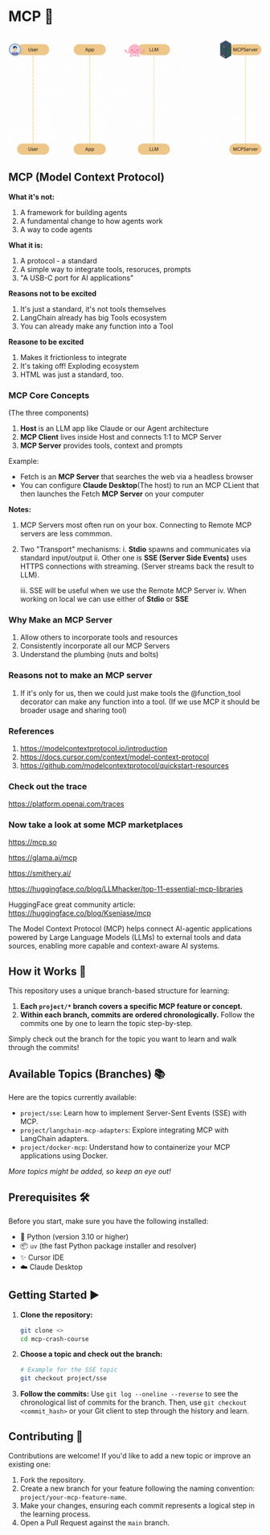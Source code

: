 # MCP 🚀
![MCP Tool Call Demo](/static/mcp-tool-call.gif)

## MCP (Model Context Protocol)

**What it's not:**
1. A framework for building agents
2. A fundamental change to how agents work
3. A way to code agents

**What it is:**
1. A protocol - a standard
2. A simple way to integrate tools, resoruces, prompts
3. "A USB-C port for AI applications"

**Reasons not to be excited**
1. It's just a standard, it's not tools themselves
2. LangChain already has big Tools ecosystem
3. You can already make any function into a Tool

**Reasone to be excited**
1. Makes it frictionless to integrate
2. It's taking off! Exploding ecosystem
3. HTML was just a standard, too.


### MCP Core Concepts
(The three components)
1. **Host** is an LLM app like Claude or our Agent architecture
2. **MCP Client** lives inside Host and connects 1:1 to MCP Server
3. **MCP Server** provides tools, context and prompts

Example:
- Fetch is an **MCP Server** that searches the web via a headless browser
- You can configure **Claude Desktop**(The host) to run an MCP CLient that then launches the Fetch **MCP Server** on your computer

**Notes:** 
1. MCP Servers most often run on your box. Connecting to Remote MCP servers are less commmon.
2. Two "Transport" mechanisms: 
    i. **Stdio** spawns and communicates via standard input/output
    ii. Other one is **SSE (Server Side Events)** uses HTTPS connections with streaming. (Server streams back the result to LLM). 
    
    iii. SSE will be useful when we use the Remote MCP Server
    iv. When working on local we can use either of **Stdio** or **SSE**

### Why Make an MCP Server
1. Allow others to incorporate tools and resources
2. Consistently incorporate all our MCP Servers
3. Understand the plumbing (nuts and bolts)

### Reasons **not** to make an MCP server
1. If it's only for us, then we could just make tools the @function_tool decorator can make any function into a tool. (If we use MCP it should be broader usage and sharing tool)

### References
1. https://modelcontextprotocol.io/introduction
2. https://docs.cursor.com/context/model-context-protocol
3. https://github.com/modelcontextprotocol/quickstart-resources


### Check out the trace
https://platform.openai.com/traces

### Now take a look at some MCP marketplaces

https://mcp.so

https://glama.ai/mcp

https://smithery.ai/

https://huggingface.co/blog/LLMhacker/top-11-essential-mcp-libraries

HuggingFace great community article:
https://huggingface.co/blog/Kseniase/mcp


The Model Context Protocol (MCP) helps connect AI-agentic applications powered by Large Language Models (LLMs) to external tools and data sources, enabling more capable and context-aware AI systems.


## How it Works 🤔

This repository uses a unique branch-based structure for learning:

1.  **Each `project/*` branch covers a specific MCP feature or concept.**
2.  **Within each branch, commits are ordered chronologically.** Follow the commits one by one to learn the topic step-by-step.

Simply check out the branch for the topic you want to learn and walk through the commits!

## Available Topics (Branches) 📚

Here are the topics currently available:

*   `project/sse`: Learn how to implement Server-Sent Events (SSE) with MCP.
*   `project/langchain-mcp-adapters`: Explore integrating MCP with LangChain adapters.
*   `project/docker-mcp`: Understand how to containerize your MCP applications using Docker.

*More topics might be added, so keep an eye out!*

## Prerequisites 🛠️

Before you start, make sure you have the following installed:

*   🐍 Python (version 3.10 or higher)
*   📦 `uv` (the fast Python package installer and resolver)
*   ✨ Cursor IDE
*   ☁️ Claude Desktop

## Getting Started ▶️

1.  **Clone the repository:**
    ```bash
    git clone <>
    cd mcp-crash-course
    ```
2.  **Choose a topic and check out the branch:**
    ```bash
    # Example for the SSE topic
    git checkout project/sse
    ```
3.  **Follow the commits:** Use `git log --oneline --reverse` to see the chronological list of commits for the branch. Then, use `git checkout <commit_hash>` or your Git client to step through the history and learn.

## Contributing 🤝

Contributions are welcome! If you'd like to add a new topic or improve an existing one:

1.  Fork the repository.
2.  Create a new branch for your feature following the naming convention: `project/your-mcp-feature-name`.
3.  Make your changes, ensuring each commit represents a logical step in the learning process.
4.  Open a Pull Request against the `main` branch.


